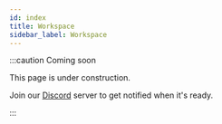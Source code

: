 ```yaml
---
id: index
title: Workspace
sidebar_label: Workspace
---
```


:::caution Coming soon

This page is under construction.

Join our [Discord](https://discord.traxion.dev/) server to get notified when it's ready.

:::
